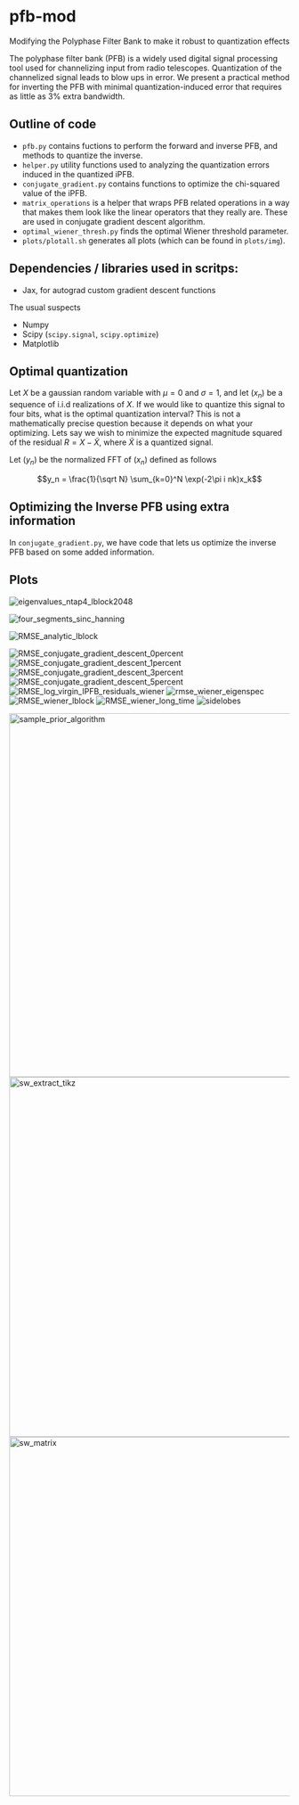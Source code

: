 # pfb-mod
Modifying the Polyphase Filter Bank to make it robust to quantization effects

The polyphase filter bank (PFB) is a widely used digital signal processing tool used for channelizing input from radio telescopes. Quantization of the channelized signal leads to blow ups in error. We present a practical method for inverting the PFB with minimal quantization-induced error that requires as little as 3\% extra bandwidth.

## Outline of code
- `pfb.py` contains fuctions to perform the forward and inverse PFB, and methods to quantize the inverse.
- `helper.py` utility functions used to analyzing the quantization errors induced in the quantized iPFB. 
- `conjugate_gradient.py` contains functions to optimize the chi-squared value of the iPFB. 
- `matrix_operations` is a helper that wraps PFB related operations in a way that makes them look like the linear operators that they really are. These are used in conjugate gradient descent algorithm. 
- `optimal_wiener_thresh.py` finds the optimal Wiener threshold parameter. 
- `plots/plotall.sh` generates all plots (which can be found in `plots/img`). 


## Dependencies / libraries used in scritps:
- Jax, for autograd custom gradient descent functions

The usual suspects
- Numpy
- Scipy (``scipy.signal``, ``scipy.optimize``)
- Matplotlib

## Optimal quantization

Let $X$ be a gaussian random variable with $\mu=0$ and $\sigma=1$, and let $(x_n)$ be a sequence of i.i.d realizations of $X$. If we would like to quantize this signal to four bits, what is the optimal quantization interval? This is not a mathematically precise question because it depends on what your optimizing. Lets say we wish to minimize the expected magnitude squared of the residual $R=X-\tilde X$, where $\tilde X$ is a quantized signal. 


Let $(y_n)$ be the normalized FFT of $(x_n)$ defined as follows

$$y_n = \frac{1}{\sqrt N} \sum_{k=0}^N \exp(-2\pi i nk)x_k$$


## Optimizing the Inverse PFB using extra information

In `conjugate_gradient.py`, we have code that lets us optimize the inverse PFB based on some added information. 

## Plots


![eigenvalues_ntap4_lblock2048](https://user-images.githubusercontent.com/21654151/203455742-f0ebf621-e0f9-4e48-9a3a-dccbf97674ef.png)

![four_segments_sinc_hanning](https://user-images.githubusercontent.com/21654151/203455746-38a2cdd6-92e9-438d-876d-f678bebd0301.png)

![RMSE_analytic_lblock](https://user-images.githubusercontent.com/21654151/203455753-d2261038-492c-466b-ae5e-bc61d6599e82.png)

![RMSE_conjugate_gradient_descent_0percent](https://user-images.githubusercontent.com/21654151/203455757-4ae08669-8cd8-4331-b5a1-93c7aed17e1e.png)
![RMSE_conjugate_gradient_descent_1percent](https://user-images.githubusercontent.com/21654151/203455761-929a4faa-30aa-46a7-b1ab-7973143dc5f7.png)
![RMSE_conjugate_gradient_descent_3percent](https://user-images.githubusercontent.com/21654151/203455767-0c14d5c7-9b33-4d44-9378-dd1d76bb6c65.png)
![RMSE_conjugate_gradient_descent_5percent](https://user-images.githubusercontent.com/21654151/203455770-11e6bcf7-00df-4c0a-8746-0c0337bcfd64.png)
![RMSE_log_virgin_IPFB_residuals_wiener](https://user-images.githubusercontent.com/21654151/203455777-7c5887ed-ad4c-44ef-b775-4837420ff431.png)
![rmse_wiener_eigenspec](https://user-images.githubusercontent.com/21654151/203455779-4333e544-23e0-44f4-8efd-46122d236c99.png)
![RMSE_wiener_lblock](https://user-images.githubusercontent.com/21654151/203455781-8267bab8-b29f-4ec7-a033-51fead169d24.png)
![RMSE_wiener_long_time](https://user-images.githubusercontent.com/21654151/203455783-0cbf4100-1c35-4e64-81c7-d43ec8c1025d.png)
![sidelobes](https://user-images.githubusercontent.com/21654151/203455787-b27daaf6-217b-424e-be5b-8bc56508d2ab.png)

<img width="653" alt="sample_prior_algorithm" src="https://user-images.githubusercontent.com/21654151/203611692-27ba0b03-9379-4e8c-9bf7-3ca640202aaa.png">
<img width="646" alt="sw_extract_tikz" src="https://user-images.githubusercontent.com/21654151/203611694-7e219311-2943-434a-a76a-f502305af928.png">
<img width="645" alt="sw_matrix" src="https://user-images.githubusercontent.com/21654151/203611696-601cb03a-4f24-45fa-835f-aa4a97f65d08.png">



